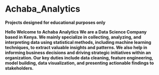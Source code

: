 # Achaba_Analytics
**Projects designed for educational purposes only**

**Hello
Welcome to Achaba Analytics
We are a Data Science Company based in Kenya.
We mainly specialize in collecting, analyzing, and interpreting data using statistical methods, including machine learning techniques, to extract valuable insights and patterns. We also help in informing business decisions and driving strategic initiatives within an organization.
Our key duties include data cleaning, feature engineering, model building, data visualization, and presenting actionable findings to stakeholders.**
